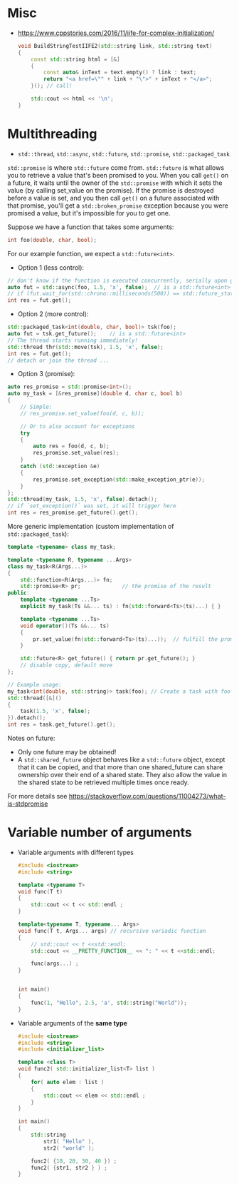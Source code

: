 
# Misc

- https://www.cppstories.com/2016/11/iife-for-complex-initialization/

    ```cpp
    void BuildStringTestIIFE2(std::string link, std::string text) 
    {
        const std::string html = [&] 
        {
            const auto& inText = text.empty() ? link : text;
            return "<a href=\"" + link + "\">" + inText + "</a>";
        }(); // call!

        std::cout << html << '\n';
    }
    ```

# Multithreading

- `std::thread`, `std::async`, `std::future`, `std::promise`, `std::packaged_task`

`std::promise` is where `std::future` come from. `std::future` is what allows you to retrieve a value that's been promised to you. When you call `get()` on a future, it waits until the owner of the `std::promise` with which it sets the value (by calling set_value on the promise). If the promise is destroyed before a value is set, and you then call `get()` on a future associated with that promise, you'll get a `std::broken_promise` exception because you were promised a value, but it's impossible for you to get one.

Suppose we have a function that takes some arguments:
```cpp
int foo(double, char, bool);
```
For our example function, we expect a `std::future<int>`.

- Option 1 (less control):
```cpp
// don't know if the function is exe­cu­ted concurrently, serially upon get(), or by some other black magic
auto fut = std::async(foo, 1.5, 'x', false);  // is a std::future<int>
// if (fut.wait_for(std::chrono::milliseconds(500)) == std::future_status::timeout) ...
int res = fut.get();
```

- Option 2 (more control):
```cpp
std::packaged_task<int(double, char, bool)> tsk(foo);
auto fut = tsk.get_future();    // is a std::future<int>
// The thread starts running immediately!
std::thread thr(std::move(tsk), 1.5, 'x', false);
int res = fut.get();
// detach or join the thread ...
```

- Option 3 (promise):
```cpp
auto res_promise = std::promise<int>();
auto my_task = [&res_promise](double d, char c, bool b)
{
    // Simple:
    // res_promise.set_value(foo(d, c, b));

    // Or to also account for exceptions
    try
    {
        auto res = foo(d, c, b);
        res_promise.set_value(res);
    }
    catch (std::exception &e)
    {
        res_promise.set_exception(std::make_exception_ptr(e));
    }
};
std::thread(my_task, 1.5, 'x', false).detach();
// if `set_exception()` was set, it will trigger here
int res = res_promise.get_future().get();
```

More generic implementation (custom implementation of `std::packaged_task`):
```cpp
template <typename> class my_task;

template <typename R, typename ...Args>
class my_task<R(Args...)>
{
    std::function<R(Args...)> fn;
    std::promise<R> pr;             // the promise of the result
public:
    template <typename ...Ts>
    explicit my_task(Ts &&... ts) : fn(std::forward<Ts>(ts)...) { }

    template <typename ...Ts>
    void operator()(Ts &&... ts)
    {
        pr.set_value(fn(std::forward<Ts>(ts)...));  // fulfill the promise
    }

    std::future<R> get_future() { return pr.get_future(); }
    // disable copy, default move
};

// Example usage:
my_task<int(double, std::string)> task(foo); // Create a task with foo function
std::thread([&]()
{
    task(1.5, 'x', false);
}).detach();
int res = task.get_future().get();
```

Notes on future:
- Only one future may be obtained!
- A `std::shared_future` object behaves like a `std::future` object, except that it can be copied, and that more than one shared_future can share ownership over their end of a shared state. They also allow the value in the shared state to be retrieved multiple times once ready.


For more details see https://stackoverflow.com/questions/11004273/what-is-stdpromise

# Variable number of arguments

- Variable arguments with different types
    ```cpp
    #include <iostream>
    #include <string>

    template <typename T>
    void func(T t) 
    {
        std::cout << t << std::endl ;
    }

    template<typename T, typename... Args>
    void func(T t, Args... args) // recursive variadic function
    {
        // std::cout << t <<std::endl;
        std::cout << __PRETTY_FUNCTION__ << ": " << t <<std::endl;

        func(args...) ;
    }


    int main()
    {
        func(1, "Hello", 2.5, 'a', std::string("World"));
    } 
    ```

- Variable arguments of the **same type**
    ```cpp
    #include <iostream>
    #include <string>
    #include <initializer_list>

    template <class T>
    void func2( std::initializer_list<T> list )
    {
        for( auto elem : list )
        {
            std::cout << elem << std::endl ;
        }
    }

    int main()
    {
        std::string
            str1( "Hello" ),
            str2( "world" );

        func2( {10, 20, 30, 40 }) ;
        func2( {str1, str2 } ) ;
    } 
    ```